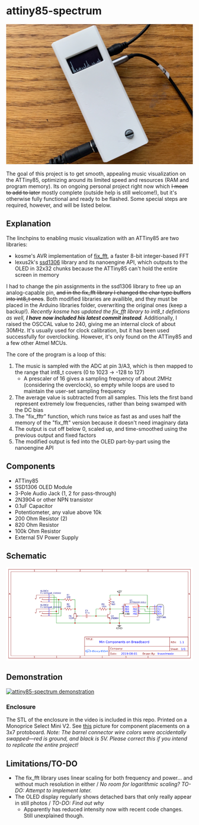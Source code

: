 ﻿# attiny85-spectrum

![Main Image](images/Main.jpg)

The goal of this project is to get smooth, appealing music visualization on the ATTiny85, optimizing around its limited speed and resources (RAM and program memory). Its on ongoing personal project right now which ~~I mean to add to later~~ mostly complete (outside help is still welcome!), but it's otherwise fully functional and ready to be flashed. Some special steps are required, however, and will be listed below.

## Explanation
The linchpins to enabling music visualization with an ATTiny85 are two libraries: 

- kosme's AVR implementation of [fix_fft](https://github.com/kosme/fix_fft), a faster 8-bit integer-based FFT
- lexus2k's [ssd1306](https://github.com/lexus2k/ssd1306) library and its nanoengine API, which outputs to the OLED in 32x32 chunks because the ATTiny85 can't hold the entire screen in memory

I had to change the pin assignments in the ssd1306 library to free up an analog-capable pin, ~~and in the fix_fft library I changed the char type buffers into int8_t ones~~. Both modified libraries are availible, and they must be placed in the Arduino libraries folder, overwriting the original ones (keep a backup!). *Recently kosme has updated the fix_fft library to int8_t defintions as well, __I have now included his latest commit instead__.* Additionally, I raised the OSCCAL value to 240, giving me an internal clock of about 30MHz. It's usually used for clock calibration, but it has been used successfully for overclocking. However, it's only found on the ATTiny85 and a few other Atmel MCUs.

The core of the program is a loop of this:

1. The music is sampled with the ADC at pin 3/A3, which is then mapped to the range that int8_t covers (0 to 1023 -> -128 to 127)
     * A prescaler of 16 gives a sampling frequency of about 2MHz (considering the overclock), so empty while loops are used to maintain the user-set sampling frequency
2. The average value is subtracted from all samples. This lets the first band represent extremely low frequencies, rather than being swamped with the DC bias
3. The "fix_fftr" function, which runs twice as fast as and uses half the memory of the "fix_fft" version because it doesn't need imaginary data
4. The output is cut off below 0, scaled up, and time-smoothed using the previous output and fixed factors
5. The modified output is fed into the OLED part-by-part using the nanoengine API

## Components

- ATTiny85
- SSD1306 OLED Module
- 3-Pole Audio Jack (1, 2 for pass-through)
- 2N3904 or other NPN transistor
- 0.1uF Capacitor
- Potentiometer, any value above 10k
- 200 Ohm Resistor (2)
- 820 Ohm Resistor
- 100k Ohm Resistor
- External 5V Power Supply

## Schematic

![Schematic](data/schematic.png)

## Demonstration

[![attiny85-spectrum demonstration](http://img.youtube.com/vi/P0hhlpMXIjA/0.jpg)](http://www.youtube.com/watch?v=P0hhlpMXIjA)

### Enclosure

The STL of the enclosure in the video is included in this repo. Printed on a Monoprice Select Mini V2. See [this](images/Inside.jpg) picture for component placements on a 3x7 protoboard. *Note: The barrel connector wire colors were accidentally swapped⁠—red is ground, and black is 5V⁠. Please correct this if you intend to replicate the entire project!*

## Limitations/TO-DO

- The fix_fft library uses linear scaling for both frequency and power... and without much resolution in either / *No room for logarithmic scaling? TO-DO: Attempt to implement later.*
- The OLED display regularly shows detached bars that only really appear in still photos / *TO-DO: Find out why*
    - Apparently has reduced intensity now with recent code changes. Still unexplained though.

